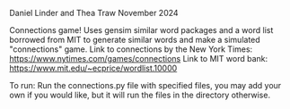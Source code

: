 Daniel Linder and Thea Traw
November 2024

Connections game! Uses gensim similar word packages and a word list borrowed from MIT to generate similar words and make a simulated "connections" game.
Link to connections by the New York Times: https://www.nytimes.com/games/connections
Link to MIT word bank: https://www.mit.edu/~ecprice/wordlist.10000

To run:
Run the connections.py file with specified files, you may add your own if you would like, but it will run the files in the directory otherwise.
